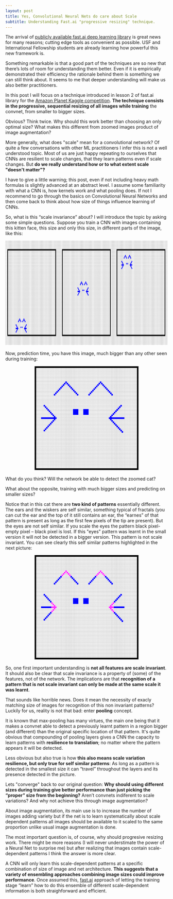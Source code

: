 ```yaml
---
layout: post
title: Yes, Convolutional Neural Nets do care about Scale
subtitle: Understanding Fast.ai "progressive resizing" technique. 
---
```


The arrival of  [publicly available fast.ai deep learning library](https://github.com/fastai/fastai/tree/master/courses/dl1) is great news for many reasons; cutting edge tools as convenient as possible. USF  and International Fellowship students are already learning how powerful this new framework is.

Something remarkable is that a good part of the techniques are so new that there’s lots of room for understanding them better. Even if it is empirically demonstrated their efficiency the rationale behind them is something we can still think about. It seems to me that deeper understanding will make us also better practitioners.

In this post I will focus on a technique introduced in lesson 2 of fast.ai library for the [Amazon Planet Kaggle competition](https://www.kaggle.com/c/planet-understanding-the-amazon-from-space). **The technique consists in the progressive, sequential resizing of all images while training** the convnet, from smaller to bigger sizes.

Obvious? Think twice. Why should this work better than choosing an only optimal size?  What makes this different from zoomed images product of image augmentation? 

More generally, what does "scale" mean for a convolutional network? Of quite a few conversations with other ML practitioners I infer this is not a well understood topic. Most of us are just happy repeating to ourselves that CNNs are resilient to scale changes, that they learn patterns even if scale changes. But **do we really understand how or to what extent scale "doesn't matter"?** 

I have to give a little warning; this post, even if not including heavy math formulas is slightly advanced at an abstract level. I assume some familiarity with what a CNN is, how kernels work and what pooling does. If not I recommend to go through the basics on Convolutional Neural Networks and then come back to think about how size of things influence learning of CNNs.

So, what is this “scale invariance” about? I will introduce the topic by asking some simple questions. Suppose you  train a CNN with images containing this kitten face, this size and only this size, in different parts of the image, like this:


<img src="/img/imagenes1.PNG" height="325" width="850"> 

Now, prediction time, you have this image, much bigger than any other seen during training:

<center>
<img src="/img/imagenes2.PNG" height="325" width="325"> 
</center>

What do you think? Will the network be able to detect the zoomed cat?

What about the opposite, training with much bigger sizes and predicting on smaller sizes?

Notice that in this cat there are **two kind of patterns** essentially different. The ears and the wiskers are self similar, something typical of fractals (you can cut the ear and the top of it still contains an ear, the “earnes” of that pattern is present as long as the first few pixels of the tip are present). But the eyes are not self similar. If you scale the eyes the pattern black pixel- empty pixel – black pixel is lost. If this "eyes" pattern was learnt in the small version it will not be detected in  a bigger version. This pattern is not scale invariant. You can see clearly this self similar patterns highlighted in the next picture:

<center>
<img src="/img/imagenes3.PNG" height="325" width="325"> 
</center>

So, one first important understanding is **not all features are scale invariant**. It should also be clear that scale invariance is a property of (some) of the features, not of the network. The implications are that **recognition of a pattern that is not scale invariant can only be made at the same scale it was learnt**. 

That sounds like horrible news. Does it mean the necessity of exacly matching size of images for recognition of this non invariant patterns? Luckily for us, reality is not that bad: enter **pooling** concept.

It is known that max-pooling has many virtues, the main one being that it makes a convnet able to detect a previously learnt pattern in a region bigger (and different) than the original specific location of that pattern. It's quite obvious that compounding of pooling layers gives a CNN the capacity to learn patterns with **resilience to  translation**; no matter where the pattern appears it will be detected.

Less obvious but also true is how **this also means scale variation resilience, but only  true for self similar patterns**: As long as a pattern is detected in the smallest size it can “travel” throughout the layers and its presence detected in the picture. 

Lets "converge" back to our original question: **Why should using different sizes during training give better performance than just picking the “proper” size from the beginning?** Aren’t convnets indiferent to scale variations? And why not achieve this through image augmentation?

About image augmentation, its main use is to increase the number of images adding variety but if the net is to learn systematically about scale dependent patterns all images should be available to it scaled to the same proportion unlike usual image augmentation is done. 

The most important question is, of course, why should progresive resizing work. There might be more reasons (I will never understimate the power of a Neural Net to surprise me) but after realizing that images contain scale-dependent patterns I think the answer is more clear. 

A CNN will only learn this scale-dependent patterns at a specific combination of size of image and  net architecture. **This suggests that a variety of ensembling approaches combining image sizes could improve performance**. Once assumed this, [fast.ai](http://www.fast.ai/) approach of letting  the training stage “learn” how to do this ensemble of different scale-dependent information is both straighforward and efficient.
